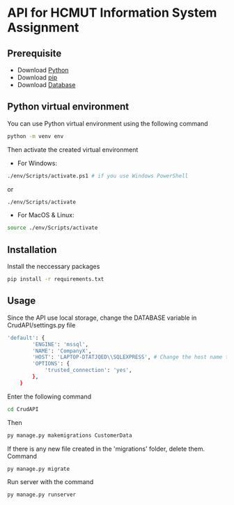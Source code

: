 # API for HCMUT Information System Assignment

## Prerequisite
- Download [Python](https://www.python.org/)
- Download [pip](https://pip.pypa.io/en/stable/) 
- Download [Database](https://drive.google.com/file/d/1soTihyI_bozGfv3N-p-WjdjZ568o8Ith/view?usp=sharing)

## Python virtual environment
You can use Python virtual environment using the following command
```bash
python -m venv env
```
Then activate the created virtual environment
- For Windows:
```bash
./env/Scripts/activate.ps1 # if you use Windows PowerShell
```
or 
```bash
./env/Scripts/activate
```
- For MacOS & Linux:
```bash
source ./env/Scripts/activate
```
## Installation
Install the neccessary packages 
```bash
pip install -r requirements.txt
```

## Usage
Since the API use local storage, change the DATABASE variable in CrudAPI/settings.py file 
```bash
'default': {
        'ENGINE': 'mssql',
        'NAME': 'CompanyX',
        'HOST': 'LAPTOP-DTATJQED\\SQLEXPRESS', # Change the host name to your local SQL Server host name
        'OPTIONS': {
            'trusted_connection': 'yes',
        },
    }
```

Enter the following command
```bash
cd CrudAPI
```
Then
```bash
py manage.py makemigrations CustomerData
```
If there is any new file created in the 'migrations' folder, delete them. Command
```bash
py manage.py migrate
```

Run server with the command
```bash
py manage.py runserver
```